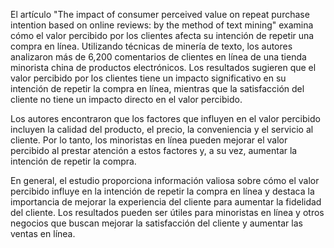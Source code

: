 
El artículo "The impact of consumer perceived value on repeat purchase intention based on online reviews: by the method of text mining" examina cómo el valor percibido por los clientes afecta su intención de repetir una compra en línea. Utilizando técnicas de minería de texto, los autores analizaron más de 6,200 comentarios de clientes en línea de una tienda minorista china de productos electrónicos. Los resultados sugieren que el valor percibido por los clientes tiene un impacto significativo en su intención de repetir la compra en línea, mientras que la satisfacción del cliente no tiene un impacto directo en el valor percibido.

Los autores encontraron que los factores que influyen en el valor percibido incluyen la calidad del producto, el precio, la conveniencia y el servicio al cliente. Por lo tanto, los minoristas en línea pueden mejorar el valor percibido al prestar atención a estos factores y, a su vez, aumentar la intención de repetir la compra.

En general, el estudio proporciona información valiosa sobre cómo el valor percibido influye en la intención de repetir la compra en línea y destaca la importancia de mejorar la experiencia del cliente para aumentar la fidelidad del cliente. Los resultados pueden ser útiles para minoristas en línea y otros negocios que buscan mejorar la satisfacción del cliente y aumentar las ventas en línea.